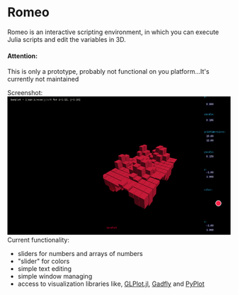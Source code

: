 # Romeo
Romeo is an interactive scripting environment, in which you can execute Julia scripts and edit the variables in 3D.
#### Attention: 
This is only a prototype, probably not functional on you platform...It's currently not maintained

Screenshot:
![Screenshot](test/screenshot.png)
Current functionality:
* sliders for numbers and arrays of numbers
* "slider" for colors
* simple text editing
* simple window managing
* access to visualization libraries like, [GLPlot.jl](https://github.com/SimonDanisch/GLPlot.jl), [Gadfly](https://github.com/dcjones/Gadfly.jl) and [PyPlot](https://github.com/stevengj/PyPlot.jl)
